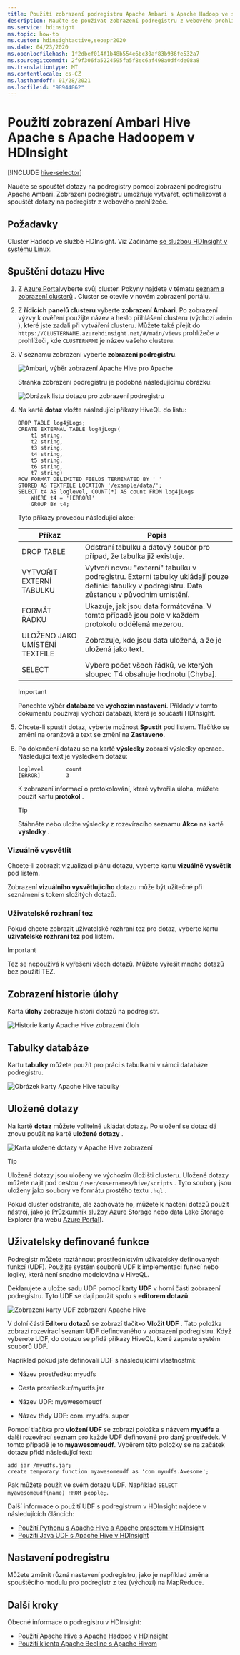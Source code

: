 ```yaml
---
title: Použití zobrazení podregistru Apache Ambari s Apache Hadoop ve službě Azure HDInsight
description: Naučte se používat zobrazení podregistru z webového prohlížeče k odesílání dotazů na podregistr. Zobrazení podregistru je součástí webového uživatelského rozhraní Ambari, které je k dispozici v clusteru HDInsight se systémem Linux.
ms.service: hdinsight
ms.topic: how-to
ms.custom: hdinsightactive,seoapr2020
ms.date: 04/23/2020
ms.openlocfilehash: 1f2dbef014f1b48b554e6bc30af83b936fe532a7
ms.sourcegitcommit: 2f9f306fa5224595fa5f8ec6af498a0df4de08a8
ms.translationtype: MT
ms.contentlocale: cs-CZ
ms.lasthandoff: 01/28/2021
ms.locfileid: "98944862"
---
```

# <a name="use-apache-ambari-hive-view-with-apache-hadoop-in-hdinsight"></a>Použití zobrazení Ambari Hive Apache s Apache Hadoopem v HDInsight

[!INCLUDE [hive-selector](../../../includes/hdinsight-selector-use-hive.md)]

Naučte se spouštět dotazy na podregistry pomocí zobrazení podregistru Apache Ambari. Zobrazení podregistru umožňuje vytvářet, optimalizovat a spouštět dotazy na podregistr z webového prohlížeče.

## <a name="prerequisites"></a>Požadavky

Cluster Hadoop ve službě HDInsight. Viz Začínáme [se službou HDInsight v systému Linux](./apache-hadoop-linux-tutorial-get-started.md).

## <a name="run-a-hive-query"></a>Spuštění dotazu Hive

1. Z [Azure Portal](https://portal.azure.com/)vyberte svůj cluster.  Pokyny najdete v tématu [seznam a zobrazení clusterů](../hdinsight-administer-use-portal-linux.md#showClusters) . Cluster se otevře v novém zobrazení portálu.

1. Z **řídicích panelů clusteru** vyberte **zobrazení Ambari**. Po zobrazení výzvy k ověření použijte název a heslo přihlášení clusteru (výchozí `admin` ), které jste zadali při vytváření clusteru. Můžete také přejít do `https://CLUSTERNAME.azurehdinsight.net/#/main/views` prohlížeče v prohlížeči, kde `CLUSTERNAME` je název vašeho clusteru.

1. V seznamu zobrazení vyberte __zobrazení podregistru__.

    ![Ambari, výběr zobrazení Apache Hive pro Apache](./media/apache-hadoop-use-hive-ambari-view/select-apache-hive-view.png)

    Stránka zobrazení podregistru je podobná následujícímu obrázku:

    ![Obrázek listu dotazu pro zobrazení podregistru](./media/apache-hadoop-use-hive-ambari-view/ambari-worksheet-view.png)

1. Na kartě __dotaz__ vložte následující příkazy HiveQL do listu:

    ```hiveql
    DROP TABLE log4jLogs;
    CREATE EXTERNAL TABLE log4jLogs(
        t1 string,
        t2 string,
        t3 string,
        t4 string,
        t5 string,
        t6 string,
        t7 string)
    ROW FORMAT DELIMITED FIELDS TERMINATED BY ' '
    STORED AS TEXTFILE LOCATION '/example/data/';
    SELECT t4 AS loglevel, COUNT(*) AS count FROM log4jLogs
        WHERE t4 = '[ERROR]'
        GROUP BY t4;
    ```

    Tyto příkazy provedou následující akce:

    |Příkaz | Popis |
    |---|---|
    |DROP TABLE|Odstraní tabulku a datový soubor pro případ, že tabulka již existuje.|
    |VYTVOŘIT EXTERNÍ TABULKU|Vytvoří novou "externí" tabulku v podregistru. Externí tabulky ukládají pouze definici tabulky v podregistru. Data zůstanou v původním umístění.|
    |FORMÁT ŘÁDKU|Ukazuje, jak jsou data formátována. V tomto případě jsou pole v každém protokolu oddělená mezerou.|
    |ULOŽENO JAKO UMÍSTĚNÍ TEXTFILE|Zobrazuje, kde jsou data uložená, a že je uložená jako text.|
    |SELECT|Vybere počet všech řádků, ve kterých sloupec T4 obsahuje hodnotu [Chyba].|

   > [!IMPORTANT]  
   > Ponechte výběr __databáze__ ve __výchozím nastavení__. Příklady v tomto dokumentu používají výchozí databázi, která je součástí HDInsight.

1. Chcete-li spustit dotaz, vyberte možnost **Spustit** pod listem. Tlačítko se změní na oranžová a text se změní na **Zastaveno**.

1. Po dokončení dotazu se na kartě **výsledky** zobrazí výsledky operace. Následující text je výsledkem dotazu:

    ```output
    loglevel       count
    [ERROR]        3
    ```

    K zobrazení informací o protokolování, které vytvořila úloha, můžete použít kartu **protokol** .

   > [!TIP]  
   > Stáhněte nebo uložte výsledky z rozevíracího seznamu **Akce** na kartě  **výsledky** .

### <a name="visual-explain"></a>Vizuálně vysvětlit

Chcete-li zobrazit vizualizaci plánu dotazu, vyberte kartu **vizuálně vysvětlit** pod listem.

Zobrazení **vizuálního vysvětlujícího** dotazu může být užitečné při seznámení s tokem složitých dotazů.

### <a name="tez-ui"></a>Uživatelské rozhraní tez

Pokud chcete zobrazit uživatelské rozhraní tez pro dotaz, vyberte kartu **uživatelské rozhraní tez** pod listem.

> [!IMPORTANT]  
> Tez se nepoužívá k vyřešení všech dotazů. Můžete vyřešit mnoho dotazů bez použití TEZ.

## <a name="view-job-history"></a>Zobrazení historie úlohy

Karta __úlohy__ zobrazuje historii dotazů na podregistr.

![Historie karty Apache Hive zobrazení úloh](./media/apache-hadoop-use-hive-ambari-view/apache-hive-job-history.png)

## <a name="database-tables"></a>Tabulky databáze

Kartu __tabulky__ můžete použít pro práci s tabulkami v rámci databáze podregistru.

![Obrázek karty Apache Hive tabulky](./media/apache-hadoop-use-hive-ambari-view/hdinsight-tables-tab.png)

## <a name="saved-queries"></a>Uložené dotazy

Na kartě **dotaz** můžete volitelně ukládat dotazy. Po uložení se dotaz dá znovu použít na kartě __uložené dotazy__ .

![Karta uložené dotazy v Apache Hive zobrazení](./media/apache-hadoop-use-hive-ambari-view/ambari-saved-queries.png)

> [!TIP]  
> Uložené dotazy jsou uloženy ve výchozím úložišti clusteru. Uložené dotazy můžete najít pod cestou `/user/<username>/hive/scripts` . Tyto soubory jsou uloženy jako soubory ve formátu prostého textu `.hql` .
>
> Pokud cluster odstraníte, ale zachováte ho, můžete k načtení dotazů použít nástroj, jako je [Průzkumník služby Azure Storage](https://azure.microsoft.com/features/storage-explorer/) nebo data Lake Storage Explorer (na webu [Azure Portal](https://portal.azure.com)).

## <a name="user-defined-functions"></a>Uživatelsky definované funkce

Podregistr můžete roztáhnout prostřednictvím uživatelsky definovaných funkcí (UDF). Použijte systém souborů UDF k implementaci funkcí nebo logiky, která není snadno modelována v HiveQL.

Deklarujete a uložte sadu UDF pomocí karty **UDF** v horní části zobrazení podregistru. Tyto UDF se dají použít spolu s **editorem dotazů**.

![Zobrazení karty UDF zobrazení Apache Hive](./media/apache-hadoop-use-hive-ambari-view/user-defined-functions.png)

V dolní části **Editoru dotazů** se zobrazí tlačítko **Vložit UDF** . Tato položka zobrazí rozevírací seznam UDF definovaného v zobrazení podregistru. Když vyberete UDF, do dotazu se přidá příkazy HiveQL, které zapnete systém souborů UDF.

Například pokud jste definovali UDF s následujícími vlastnostmi:

* Název prostředku: myudfs

* Cesta prostředku:/myudfs.jar

* Název UDF: myawesomeudf

* Název třídy UDF: com. myudfs. super

Pomocí tlačítka pro **vložení UDF** se zobrazí položka s názvem **myudfs** a další rozevírací seznam pro každé UDF definované pro daný prostředek. V tomto případě je to **myawesomeudf**. Výběrem této položky se na začátek dotazu přidá následující text:

```hiveql
add jar /myudfs.jar;
create temporary function myawesomeudf as 'com.myudfs.Awesome';
```

Pak můžete použít ve svém dotazu UDF. Například `SELECT myawesomeudf(name) FROM people;`.

Další informace o použití UDF s podregistrum v HDInsight najdete v následujících článcích:

* [Použití Pythonu s Apache Hive a Apache prasetem v HDInsight](python-udf-hdinsight.md)
* [Použití Java UDF s Apache Hive v HDInsight](./apache-hadoop-hive-java-udf.md)

## <a name="hive-settings"></a>Nastavení podregistru

Můžete změnit různá nastavení podregistru, jako je například změna spouštěcího modulu pro podregistr z tez (výchozí) na MapReduce.

## <a name="next-steps"></a>Další kroky

Obecné informace o podregistru v HDInsight:

* [Použití Apache Hive s Apache Hadoop v HDInsight](hdinsight-use-hive.md)
* [Použití klienta Apache Beeline s Apache Hivem](apache-hadoop-use-hive-beeline.md)
